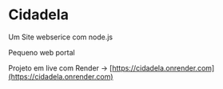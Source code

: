 # Cidadela
Um Site webserice com node.js  

Pequeno web portal  

Projeto em live com Render -> [https://cidadela.onrender.com](https://cidadela.onrender.com)  

